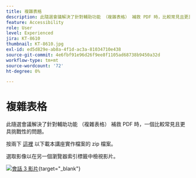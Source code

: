 ```yaml
---
title: 複雜表格
description: 此隨選會議解決了針對輔助功能 （複雜表格） 補救 PDF 時，比較常見且更具挑戰性的問題之一
feature: Accessibility
role: User
level: Experienced
jira: KT-8610
thumbnail: KT-8610.jpg
exl-id: ed5d829e-ab8a-4f1d-ac3a-81034710e438
source-git-commit: 4e6fbf91e96d26f9ee8f1105ad68738b9450a32d
workflow-type: tm+mt
source-wordcount: '72'
ht-degree: 0%

---
```


# 複雜表格

此隨選會議解決了針對輔助功能 （複雜表格） 補救 PDF 時，一個比較常見且更具挑戰性的問題。

按兩下 [這裡](../assets/accessibilitysession3.zip) 以下載本講座實作檔案的 zip 檔案。

選取影像以在另一個瀏覽器索引標籤中檢視影片。

[![會話 3 影片](../assets/Accessibilitysession3_YT.png)](https://youtu.be/kcM_jyHGd6Y){target="_blank"}
